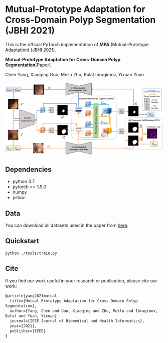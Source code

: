 # Mutual-Prototype Adaptation for Cross-Domain Polyp Segmentation (JBHI 2021)


This is the official PyTorch implementation of **MPA** (Mutual-Prototype Adaptation) (JBHI 2021). 

**Mutual-Prototype Adaptation for Cross-Domain Polyp Segmentation**[\[Paper\]](https://ieeexplore.ieee.org/stamp/stamp.jsp?tp=&arnumber=9423517)

Chen Yang, Xiaoqing Guo, Meilu Zhu, Bulat Ibragimov, Yixuan Yuan

<div align="center">
  <img src="figs/framework.png"/>
</div>


## Dependencies
* python 3.7
* pytorch >= 1.5.0
* numpy
* pillow

## Data
You can download all datasets used in the paper from [here](https://1drv.ms/u/s!AtBnuAhBSAqjdjpLjYOq_geB1f4?e=zChYcN). 
## Quickstart
```
python ./tools/train.py
```

## Cite
If you find our work useful in your research or publication, please cite our work:
```
@article{yang2021mutual,
  title={Mutual-Prototype Adaptation for Cross-Domain Polyp Segmentation},
  author={Yang, Chen and Guo, Xiaoqing and Zhu, Meilu and Ibragimov, Bulat and Yuan, Yixuan},
  journal={IEEE Journal of Biomedical and Health Informatics},
  year={2021},
  publisher={IEEE}
}
```
